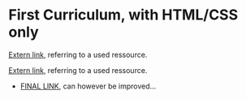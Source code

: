 # First Curriculum, with HTML/CSS only

[Extern link](https://fonts.googleapis.com/css?family=Press+Start+2P), referring to a used ressource.

[Extern link](https://unpkg.com/nes.css/css/nes.css), referring to a used ressource.

* [FINAL LINK](https://perr0112.github.io/whoami/), can however be improved...
